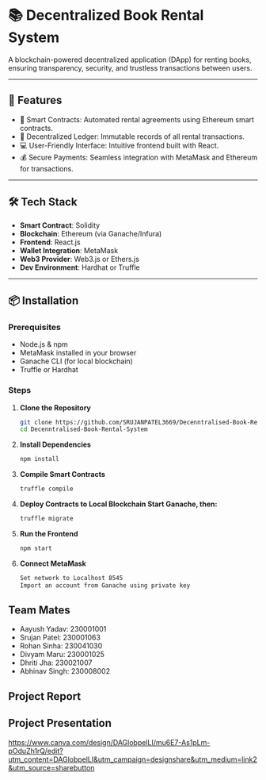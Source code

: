 # 📚 Decentralized Book Rental System

A blockchain-powered decentralized application (DApp) for renting books, ensuring transparency, security, and trustless transactions between users.

---

## 🚀 Features

- 🔐 Smart Contracts: Automated rental agreements using Ethereum smart contracts.
- 📒 Decentralized Ledger: Immutable records of all rental transactions.
- 💻 User-Friendly Interface: Intuitive frontend built with React.
- 💰 Secure Payments: Seamless integration with MetaMask and Ethereum for transactions.

---

## 🛠️ Tech Stack

- **Smart Contract**: Solidity
- **Blockchain**: Ethereum (via Ganache/Infura)
- **Frontend**: React.js
- **Wallet Integration**: MetaMask
- **Web3 Provider**: Web3.js or Ethers.js
- **Dev Environment**: Hardhat or Truffle

---

## 📦 Installation

### Prerequisites

- Node.js & npm
- MetaMask installed in your browser
- Ganache CLI (for local blockchain)
- Truffle or Hardhat

### Steps

1. **Clone the Repository**
   ```bash
   git clone https://github.com/SRUJANPATEL3669/Decenntralised-Book-Rental-System.git
   cd Decenntralised-Book-Rental-System

2. **Install Dependencies**
   ```bash
   npm install

3. **Compile Smart Contracts**
   ```bash
   truffle compile

4. **Deploy Contracts to Local Blockchain Start Ganache, then:**
   ```bash
   truffle migrate

5. **Run the Frontend**
    ```bash
   npm start

6. **Connect MetaMask**
   ```bash
   Set network to Localhost 8545
   Import an account from Ganache using private key

## Team Mates

-  Aayush Yadav: 230001001
-  Srujan Patel: 230001063
-  Rohan Sinha: 230041030
-  Divyam Maru: 230001025
-  Dhriti Jha: 230021007
-  Abhinav Singh: 230008002

## Project Report



## Project Presentation

https://www.canva.com/design/DAGlobpelLI/mu6E7-As1pLm-pOduZh1rQ/edit?utm_content=DAGlobpelLI&utm_campaign=designshare&utm_medium=link2&utm_source=sharebutton
